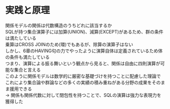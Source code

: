# 実践と原理
関係モデルの関係は代数構造のうちどれに該当するか  
SQLが持つ集合演算子には加算(UNION)、減算(EXCEPT)があるため、群の条件は満たしている  
乗算はCROSS JOINのため(環)でもあるが、除算の演算子はない  
しかし、6章のHAVING句の力でやったように演算自体は定義されているため体の条件も満たしている  
つまり、演算による振る舞いという観点から見ると、関係は自由に四則演算が可能な集合と言える  
このように関係モデルは数学的に厳密な基礎づけを持つことに配慮した理論で  
これにより集合論や群論などの多くの実績の積み重ねがある分野の成果をそのまま援用できる  
-> 関係も関係代数に対して閉包性を持つことで、SQLの演算は強力な表現力を獲得した

